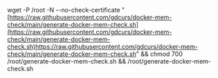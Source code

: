 


wget -P /root -N --no-check-certificate "[https://raw.githubusercontent.com/gdcurs/docker-mem-check/main/generate-docker-mem-check.sh](https://raw.githubusercontent.com/gdcurs/docker-mem-check/main/generate-docker-mem-check.sh)https://raw.githubusercontent.com/gdcurs/docker-mem-check/main/generate-docker-mem-check.sh" && chmod 700 /root/generate-docker-mem-check.sh && /root/generate-docker-mem-check.sh
